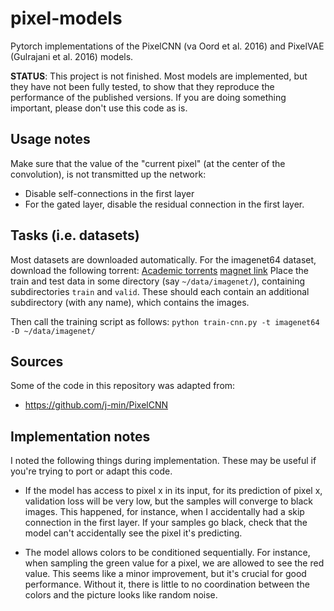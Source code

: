 # pixel-models
Pytorch implementations of the PixelCNN (va Oord et al. 2016) and PixelVAE (Gulrajani et al. 2016) models.

**STATUS**: This project is not finished. Most models are implemented, but they have not been fully tested, to show that they reproduce the performance of the published versions. If you are doing something important, please don't use this code as is.

## Usage notes

Make sure that the value of the "current pixel" (at the center of the convolution), is not transmitted up the network:
 * Disable self-connections in the first layer
 * For the gated layer, disable the residual connection in the first layer.
 
## Tasks (i.e. datasets)

Most datasets are downloaded automatically. For the imagenet64 dataset, download the following torrent: 
[Academic torrents](http://academictorrents.com/details/96816a530ee002254d29bf7a61c0c158d3dedc3b)
 [magnet link](https://goo.gl/nr7NFi) 
Place the train and test data in some directory (say ```~/data/imagenet/```), containing subdirectories ```train``` and ```valid```. These should each 
contain an additional subdirectory (with any name), which contains the images.
 
Then call the training script as follows:
```python train-cnn.py -t imagenet64 -D ~/data/imagenet/```

## Sources

Some of the code in this repository was adapted from:    
  
* https://github.com/j-min/PixelCNN

## Implementation notes

I noted the following things during implementation. These may be useful if you're trying to port or adapt this code.

* If the model has access to pixel x in its input, for its prediction of pixel x, validation loss will be very low, 
but the samples will converge to black images. This happened, for instance, when I accidentally had a skip connection
in the first layer. If your samples go black, check that the model can't accidentally see the pixel it's predicting.

* The model allows colors to be conditioned sequentially. For instance, when sampling the green value for a pixel, 
we are allowed to see the red value. This seems like a minor improvement, but it's crucial for good performance. Without
it, there is little to no coordination between the colors and the picture looks like random noise.

